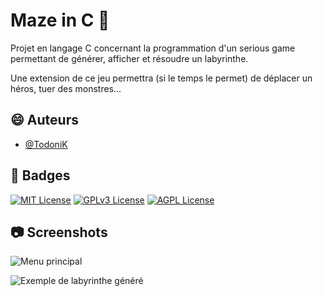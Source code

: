 
# Maze in C 👋

Projet en langage C concernant la programmation d'un serious game permettant de générer, afficher et résoudre un labyrinthe.

Une extension de ce jeu permettra (si le temps le permet) de déplacer un héros, tuer des monstres...


## 😄 Auteurs

- [@TodoniK](https://www.github.com/TodoniK)






## 🚀 Badges

[![MIT License](https://img.shields.io/badge/License-MIT-green.svg)](https://choosealicense.com/licenses/mit/)
[![GPLv3 License](https://img.shields.io/badge/License-GPL%20v3-yellow.svg)](https://opensource.org/licenses/)
[![AGPL License](https://img.shields.io/badge/license-AGPL-blue.svg)](http://www.gnu.org/licenses/agpl-3.0)


## 📷 Screenshots

![Menu principal](https://image.noelshack.com/fichiers/2023/13/5/1680268710-test.png)


![Exemple de labyrinthe généré](https://image.noelshack.com/fichiers/2023/13/5/1680268765-ds.png)





